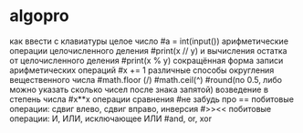 # algopro
как ввести с клавиатуры целое число #a = int(input())
арифметические операции целочисленного деления #print(x // y)
и вычисления остатка от целочисленного деления #print(x % y)
сокращённая форма записи арифметических операций #x += 1
различные способы округления вещественного числа #math.floor (\/) #math.ceil(^) #round(по 0.5, либо можно указать сколько чисел после знака запятой)
возведение в степень числа #x**x
операции сравнения #не забудь про ==
побитовые операции: сдвиг влево, сдвиг вправо, инверсия #>><<
побитовые операции: И, ИЛИ, исключающее ИЛИ #and, or, xor 
